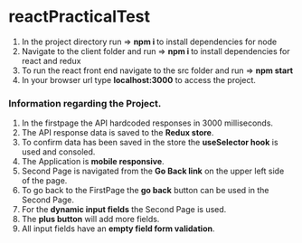 # reactPracticalTest
1) In the project directory run  => <b>npm i </b> to install dependencies for node 
2) Navigate to the client folder and run =>  <b>npm i </b> to install dependencies for react and redux
3) To run the react front end navigate to the src folder and run => <b> npm start </b>
4) In your browser url type <b>localhost:3000</b> to access the project.

### Information regarding the Project.
1) In the  firstpage the  API hardcoded responses in 3000 milliseconds.
2) The API response data is saved to the <b>Redux store</b>.
3) To confirm data has been saved in the store the <b>useSelector hook</b> is used and consoled.
4) The Application is <b>mobile responsive</b>.
5) Second Page is navigated from the <b>Go Back link</b> on the upper left side of the page. 
6) To go back to the FirstPage the <b>go back</b> button can be used in the Second Page.
7) For the <b>dynamic input fields</b> the Second Page is used.
8) The <b>plus button</b> will add more fields.
9) All input fields have an <b>empty field form validation</b>.
